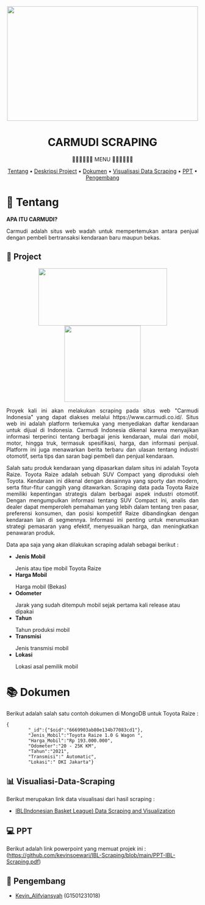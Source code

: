 
<div align="center">

<img src="https://github.com/ekadicky/Project-Scraping-Efootball-Using-R/assets/142238683/3d358657-7a04-4c29-b2bb-2fa24bc2afe7" width="500" height="300">



# CARMUDI SCRAPING

<p align="center">
    
🚙🚗🚙🚗🚙🚗 MENU 🚙🚗🚙🚗🚙🚗

</p>

[Tentang](#newspaper-Tentang)
•
[Deskripsi Project](#open_book-Project)
•
[Dokumen](#books-Dokumen)
•
[Visualisasi Data Scraping](#bar_chart-visualisasi-data-scraping)
•
[PPT](#computer-PPT)
•
[Pengembang](#panda_face-Pengembang)


</div>

# :newspaper: Tentang

**APA ITU CARMUDI?**

<p align="justify">
Carmudi adalah situs web wadah untuk mempertemukan antara penjual dengan pembeli bertransaksi kendaraan baru maupun bekas.
</p>


## :open_book: Project 

<div align="center">

<img src="https://github.com/ekadicky/Project-Scraping-Efootball-Using-R/assets/142238683/0676924c-5d84-4cdc-889d-a282521e4edb" width="337" height="150"><img src="https://github.com/ekadicky/Project-Scraping-Efootball-Using-R/assets/142238683/1acef8b5-8326-4ed1-81d5-15e767ed8f99" width="200" height="200">


</p>

<p align="justify">
Proyek kali ini akan melakukan scraping pada situs web "Carmudi Indonesia" yang dapat diakses melalui https://www.carmudi.co.id/. Situs web ini adalah platform terkemuka yang menyediakan daftar kendaraan untuk dijual di Indonesia. Carmudi Indonesia dikenal karena menyajikan informasi terperinci tentang berbagai jenis kendaraan, mulai dari mobil, motor, hingga truk, termasuk spesifikasi, harga, dan informasi penjual. Platform ini juga menawarkan berita terbaru dan ulasan tentang industri otomotif, serta tips dan saran bagi pembeli dan penjual kendaraan.
</p>

<p align="justify">
Salah satu produk kendaraan yang dipasarkan dalam situs ini adalah Toyota Raize. Toyota Raize adalah sebuah SUV Compact yang diproduksi oleh Toyota. Kendaraan ini dikenal dengan desainnya yang sporty dan modern, serta fitur-fitur canggih yang ditawarkan. Scraping data pada Toyota Raize memiliki kepentingan strategis dalam berbagai aspek industri otomotif. Dengan mengumpulkan informasi tentang SUV Compact ini, analis dan dealer dapat memperoleh pemahaman yang lebih dalam tentang tren pasar, preferensi konsumen, dan posisi kompetitif Raize dibandingkan dengan kendaraan lain di segmennya. Informasi ini penting untuk merumuskan strategi pemasaran yang efektif, menyesuaikan harga, dan meningkatkan penawaran produk.
</p>

</div>

<p align="justify">
Data apa saja yang akan dilakukan scraping adalah sebagai berikut :
 </p>

 <p align="justify">
      
+ **Jenis Mobil**
    </p>
  Jenis atau tipe mobil Toyota Raize
+ **Harga Mobil**
    </p>
  Harga mobil (Bekas)
+ **Odometer**
    </p>
  Jarak yang sudah ditempuh mobil sejak pertama kali release atau dipakai
+ **Tahun**
    </p>
  Tahun produksi mobil
+ **Transmisi**
    </p>
  Jenis transmisi mobil
+ **Lokasi**
    </p>
  Lokasi asal pemilik mobil
</p>


# :books: Dokumen
Berikut adalah salah satu contoh dokumen di MongoDB untuk Toyota Raize :
```mongodb
{
        "_id":{"$oid":"6669903ab80e134b77083cd1"},
        "Jenis_Mobil":"Toyota Raize 1.0 G Wagon ",
        "Harga_Mobil":"Rp 193.000.000",
        "Odometer":"20 - 25K KM",
        "Tahun":"2021",
        "Transmisi":" Automatic",
        "Lokasi":" DKI Jakarta"}
```

## :bar_chart: Visualiasi-Data-Scraping
Berikut merupakan link data visualisasi dari hasil scraping : 
+ [IBL(Indonesian Basket League) Data Scraping and Visualization](https://rpubs.com/alifviansyah/iblscraping)


## :computer: PPT
Berikut adalah link powerpoint yang memuat projek ini :
(https://github.com/kevinsoewari/IBL-Scraping/blob/main/PPT-IBL-Scraping.pdf)



## :panda_face: Pengembang
+ [Kevin_Alifviansyah](https://github.com/kevinsoewari/) (G1501231018)
